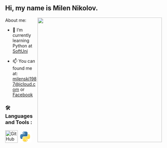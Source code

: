 ## Hi, my name is Milen Nikolov.


About me:
<img align="right" width="400" height="400" src="https://github.com/user-attachments/assets/0a703ad1-fe4e-434d-8051-57680a19fae2">



- 🌱 I’m currently learning Python at [SoftUni](https://softuni.bg)  

- 📫 You can found me at: milenski1987@icloud.com or [Facebook](https://www.facebook.com/Milenski1987)


### :hammer_and_wrench: Languages and Tools :
<div>
  <img src="" title="GitHub" **alt="GitHub" width="40" height="40"/>
  <img src="https://github.com/devicons/devicon/blob/master/icons/python/python-original.svg" title="Python" **alt="Python" width="40" height="40"/>
</div>



